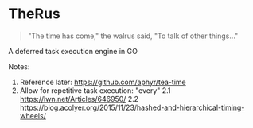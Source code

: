 # TheRus

> "The time has come," the walrus said, "To talk of other things..."

A deferred task execution engine in GO



Notes:
1. Reference later: https://github.com/aphyr/tea-time
2. Allow for repetitive task execution: "every"
   2.1 https://lwn.net/Articles/646950/
   2.2 https://blog.acolyer.org/2015/11/23/hashed-and-hierarchical-timing-wheels/
